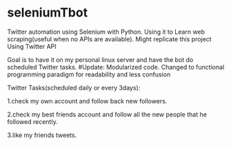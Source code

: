# seleniumTbot
Twitter automation using Selenium with Python. Using it to Learn web scraping(useful when no APIs are available). Might replicate this project Using Twitter API

Goal is to have it on my personal linux server and have the bot do scheduled Twitter tasks.
#Update: Modularized code. Changed to functional programming paradigm for readability and less confusion

Twitter Tasks(scheduled daily or every 3days):

1.check my own account and follow back new followers.

2.check my best friends account and follow all the new people that he followed recently.

3.like my friends tweets.


